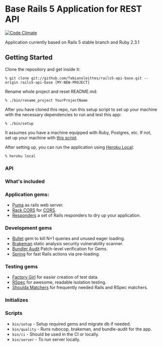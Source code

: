 # Base Rails 5 Application for REST API

[![Code Climate](https://codeclimate.com/github/fabianoleittes/rails5-api-base/badges/gpa.svg)](https://codeclimate.com/github/fabianoleittes/rails5-api-base)

Application currently based on Rails 5 stable branch and Ruby 2.3.1

## Getting Started

Clone the repository and get inside it:

    % git clone git://github.com/fabianoleittes/rails5-api-base.git --origin rails5-api-base [MY-NEW-PROJECT]

Rename whole project and reset README.md:

    % ./bin/rename_project YourProjectName

After you have cloned this repo, run this setup script to set up your machine
with the necessary dependencies to run and test this app:

    % ./bin/setup

It assumes you have a machine equipped with Ruby, Postgres, etc. If not, set up
your machine with [this script].

[this script]: https://github.com/thoughtbot/laptop

After setting up, you can run the application using [Heroku Local]:

    % heroku local

[Heroku Local]: https://devcenter.heroku.com/articles/heroku-local


### API

### What's included

### Application gems:
* [Puma](https://github.com/puma/puma) as rails web server.
* [Rack CORS](https://github.com/cyu/rack-cors) for [CORS](http://en.wikipedia.org/wiki/Cross-origin_resource_sharing).
* [Responders](https://github.com/plataformatec/responders) a set of Rails responders to dry up your application.


### Development gems
* [Bullet](https://github.com/flyerhzm/bullet) gem to kill N+1 queries and unused eager loading.
* [Brakeman](https://github.com/presidentbeef/brakeman) static analysis security vulnerability scanner.
* [Bundler Audit](https://github.com/rubysec/bundler-audit) Patch-level verification for Gems.
* [Spring](https://github.com/rails/spring) for fast Rails actions via pre-loading.



### Testing gems

* [Factory Girl](https://github.com/thoughtbot/factory_girl) for easier creation of test data.
* [RSpec](https://github.com/rspec/rspec) for awesome, readable isolation testing.
* [Shoulda Matchers](http://github.com/thoughtbot/shoulda-matchers) for frequently needed Rails and RSpec matchers.

### Initializes

### Scripts

* `bin/setup` - Setup required gems and migrate db if needed.
* `bin/quality` - Runs rubocop, brakeman, and bundle-audit for the app.
* `bin/ci` - Should be used in the CI or locally.
* `bin/server` - To run server locally.
